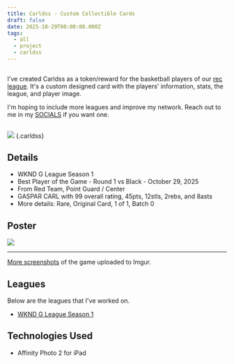 ```yaml
---
title: Carldss - Custom Collectible Cards
draft: false
date: 2025-10-29T00:00:00.000Z
tags:
  - all
  - project
  - carldss
---
```


##

I've created Carldss as a token/reward for the basketball players of our [rec league](/posts/i-was-an-announcer-today). It's a custom designed card with the players' information, stats, the league, and player image.

I'm hoping to include more leagues and improve my network. Reach out to me in my [SOCIALS](/socials) if you want one.

##

![](https://i.imgur.com/cKoP1ED.png)
{.carldss}

## Details

* WKND G League Season 1
* Best Player of the Game - Round 1 vs Black - October 29, 2025
* From Red Team, Point Guard / Center
* GASPAR CARL with 99 overall rating, 45pts, 12stls, 2rebs, and 8asts
* More details: Rare, Original Card, 1 of 1, Batch 0

## Poster

![](https://i.imgur.com/Ow0Ztzn.png)

---

[More screenshots](https://imgur.com/a/t5LeA1r) of the game uploaded to Imgur.

## Leagues

Below are the leagues that I've worked on.

* [WKND G League Season 1](/carldss/wknd-g-league-season-1)

## Technologies Used

* Affinity Photo 2 for iPad